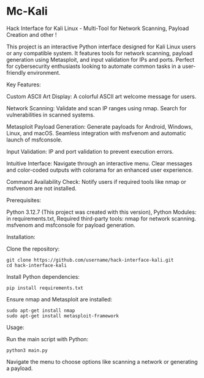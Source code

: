 # Mc-Kali
Hack Interface for Kali Linux - Multi-Tool for Network Scanning,  Payload Creation and other !

This project is an interactive Python interface designed for Kali Linux users or any compatible system. It features tools for network scanning, payload generation using Metasploit, and input validation for IPs and ports. Perfect for cybersecurity enthusiasts looking to automate common tasks in a user-friendly environment.

Key Features:

  Custom ASCII Art Display:
      A colorful ASCII art welcome message for users.

  Network Scanning:
      Validate and scan IP ranges using nmap.
      Search for vulnerabilities in scanned systems.

  Metasploit Payload Generation:
      Generate payloads for Android, Windows, Linux, and macOS.
      Seamless integration with msfvenom and automatic launch of msfconsole.

  Input Validation:
      IP and port validation to prevent execution errors.

  Intuitive Interface:
      Navigate through an interactive menu.
      Clear messages and color-coded outputs with colorama for an enhanced user experience.

  Command Availability Check:
      Notify users if required tools like nmap or msfvenom are not installed.

Prerequisites:

  Python 3.12.7 (This project was created with this version),
  Python Modules: in requirements.txt,
  Required third-party tools:
      nmap for network scanning.
      msfvenom and msfconsole for payload generation.

Installation:

  Clone the repository:

    git clone https://github.com/username/hack-interface-kali.git
    cd hack-interface-kali

Install Python dependencies:

    pip install requirements.txt

Ensure nmap and Metasploit are installed:

    sudo apt-get install nmap
    sudo apt-get install metasploit-framework

Usage:

Run the main script with Python:

    python3 main.py

Navigate the menu to choose options like scanning a network or generating a payload.

